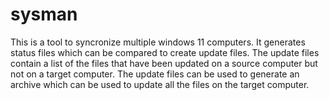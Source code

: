# sysman

This is a tool to syncronize multiple windows 11 computers. It generates status files which can be compared to create update files. The update files contain a list of the files that have been updated on a source computer but not on a target computer. The update files can be used to generate an archive which can be used to update all the files on the target computer.  
